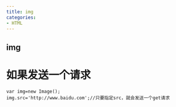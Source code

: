```yaml
---
title: img
categories: 
- HTML
---
```


## img






# 如果发送一个请求
```
var img=new Image();
img.src='http://www.baidu.com';//只要指定src，就会发送一个get请求
```

